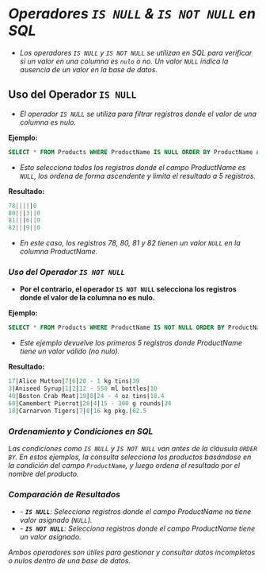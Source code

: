 <!-- Autor: Daniel Benjamin Perez Morales -->
<!-- GitHub: https://github.com/D4nitrix13 -->
<!-- Correo electrónico: danielperezdev@proton.me -->

# ***Operadores `IS NULL` & `IS NOT NULL` en SQL***

- *Los operadores `IS NULL` y `IS NOT NULL` se utilizan en SQL para verificar si un valor en una columna es `nulo` o no. Un valor `NULL` indica la ausencia de un valor en la base de datos.*

## Uso del Operador `IS NULL`

- *El operador `IS NULL` se utiliza para filtrar registros donde el valor de una columna es nulo.*

**Ejemplo:**

```sql
SELECT * FROM Products WHERE ProductName IS NULL ORDER BY ProductName ASC LIMIT 5;
```

- *Esto selecciona todos los registros donde el campo ProductName es `NULL`, los ordena de forma ascendente y limita el resultado a 5 registros.*

**Resultado:**

```sql
78|||||0
80|||3||0
81|||6||0
82|||9||0
```

- *En este caso, los registros 78, 80, 81 y 82 tienen un valor `NULL` en la columna ProductName.*

### ***Uso del Operador `IS NOT NULL`***

- **Por el contrario, el operador `IS NOT NULL` selecciona los registros donde el valor de la columna no es nulo.**

**Ejemplo:**

```sql
SELECT * FROM Products WHERE ProductName IS NOT NULL ORDER BY ProductName ASC LIMIT 5;
```

- *Este ejemplo devuelve los primeros 5 registros donde ProductName tiene un valor válido (no nulo).*

**Resultado:**

```sql
17|Alice Mutton|7|6|20 - 1 kg tins|39
3|Aniseed Syrup|1|2|12 - 550 ml bottles|10
40|Boston Crab Meat|19|8|24 - 4 oz tins|18.4
60|Camembert Pierrot|28|4|15 - 300 g rounds|34
18|Carnarvon Tigers|7|8|16 kg pkg.|62.5
```

### ***Ordenamiento y Condiciones en SQL***

*Las condiciones como `IS NULL` y `IS NOT NULL` van antes de la cláusula `ORDER BY`.* *En estos ejemplos, la consulta selecciona los productos basándose en la condición del campo `ProductName`, y luego ordena el resultado por el nombre del producto.*

### ***Comparación de Resultados***

- *- **`IS NULL`**: Selecciona registros donde el campo ProductName no tiene valor asignado (`NULL`).*
- *- **`IS NOT NULL`**: Selecciona registros donde el campo ProductName tiene un valor asignado.*

*Ambos operadores son útiles para gestionar y consultar datos incompletos o nulos dentro de una base de datos.*
